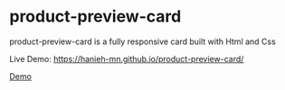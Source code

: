 # product-preview-card
product-preview-card is a fully responsive card built with Html and Css

Live Demo: https://hanieh-mn.github.io/product-preview-card/

<a href='https://hanieh-mn.github.io/product-preview-card/'>Demo</a>

